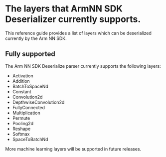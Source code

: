 # The layers that ArmNN SDK Deserializer currently supports.

This reference guide provides a list of layers which can be deserialized currently by the Arm NN SDK.

## Fully supported

The Arm NN SDK Deserialize parser currently supports the following layers:

* Activation
* Addition
* BatchToSpaceNd
* Constant
* Convolution2d
* DepthwiseConvolution2d
* FullyConnected
* Multiplication
* Permute
* Pooling2d
* Reshape
* Softmax
* SpaceToBatchNd

More machine learning layers will be supported in future releases.
